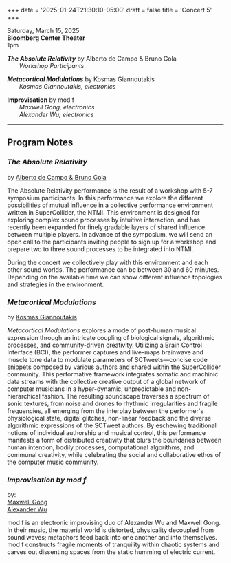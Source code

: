 
+++
date = '2025-01-24T21:30:10-05:00'
draft = false
title = 'Concert 5'
+++

Saturday, March 15, 2025  
**Bloomberg Center Theater**  
1pm  


***The Absolute Relativity*** by Alberto de Campo & Bruno Gola  
&emsp;&emsp;*Workshop Participants*  



***Metacortical Modulations*** by Kosmas Giannoutakis  
&emsp;&emsp;*Kosmas Giannoutakis, electronics*  



**Improvisation** by mod f  
&emsp;&emsp;*Maxwell Gong, electronics*  
&emsp;&emsp;*Alexander Wu, electronics*  

---

## Program Notes

### *The Absolute Relativity*

by [Alberto de Campo & Bruno Gola](/bios/#alberto-de-campo-&-bruno-gola)

The Absolute Relativity performance is the result of a workshop with 5-7 symposium participants. In this performance we explore the different possibilities of mutual influence in a collective performance environment written in SuperCollider, the NTMI. This environment is designed for exploring complex sound processes by intuitive interaction, and has recently been expanded for finely gradable layers of shared influence between multiple players.  In advance of the symposium, we will send an open call to the participants inviting people to sign up for a workshop and prepare two to three sound processes to be integrated into NTMI.

During the concert we collectively play with this environment and each other sound worlds. The performance can be between 30 and 60 minutes. Depending on the available time we can show different influence topologies and strategies in the environment.

### *Metacortical Modulations*

by [Kosmas Giannoutakis](/bios/#kosmas-giannoutakis)

*Metacortical Modulations* explores a mode of post-human musical expression through an intricate coupling of biological signals, algorithmic processes, and community-driven creativity. Utilizing a Brain Control Interface (BCI), the performer captures and live-maps brainwave and muscle tone data to modulate parameters of SCTweets—concise code snippets composed by various authors and shared within the SuperCollider community. This performative framework integrates somatic and machinic data streams with the collective creative output of a global network of computer musicians in a hyper-dynamic, unpredictable and non-hierarchical fashion. The resulting soundscape traverses a spectrum of sonic textures, from noise and drones to rhythmic irregularities and fragile frequencies, all emerging from the interplay between the performer's physiological state, digital glitches, non-linear feedback and the diverse algorithmic expressions of the SCTweet authors. By eschewing traditional notions of individual authorship and musical control, this performance manifests a form of distributed creativity that blurs the boundaries between human intention, bodily processes, computational algorithms, and communal creativity, while celebrating the social and collaborative ethos of the computer music community.

### ***Improvisation** by mod f*

by:  
[Maxwell Gong](/bios/#maxwell-gong)  
[Alexander Wu](/bios/#alexander-wu)  


mod f is an electronic improvising duo of Alexander Wu and Maxwell Gong. In their music, the material world is distorted, physicality decoupled from sound waves; metaphors feed back into one another and into themselves. mod f constructs fragile moments of tranquility within chaotic systems and carves out dissenting spaces from the static humming of electric current.

